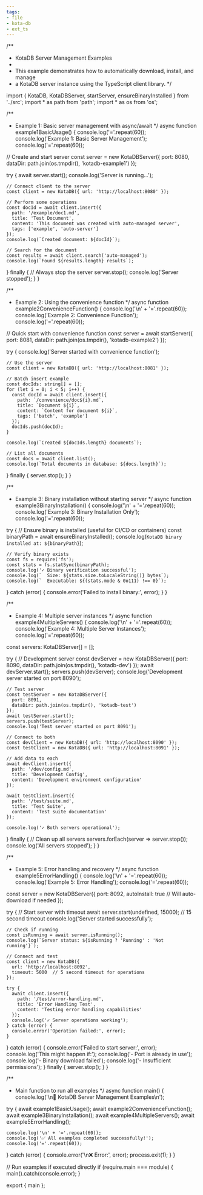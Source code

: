 ```yaml
---
tags:
- file
- kota-db
- ext_ts
---
```

/**
 * KotaDB Server Management Examples
 * 
 * This example demonstrates how to automatically download, install, and manage
 * a KotaDB server instance using the TypeScript client library.
 */

import { KotaDB, KotaDBServer, startServer, ensureBinaryInstalled } from '../src';
import * as path from 'path';
import * as os from 'os';

/**
 * Example 1: Basic server management with async/await
 */
async function example1BasicUsage() {
  console.log('='.repeat(60));
  console.log('Example 1: Basic Server Management');
  console.log('='.repeat(60));
  
  // Create and start server
  const server = new KotaDBServer({
    port: 8080,
    dataDir: path.join(os.tmpdir(), 'kotadb-example1')
  });
  
  try {
    await server.start();
    console.log('Server is running...');
    
    // Connect client to the server
    const client = new KotaDB({ url: 'http://localhost:8080' });
    
    // Perform some operations
    const docId = await client.insert({
      path: '/example/doc1.md',
      title: 'Test Document',
      content: 'This document was created with auto-managed server',
      tags: ['example', 'auto-server']
    });
    console.log(`Created document: ${docId}`);
    
    // Search for the document
    const results = await client.search('auto-managed');
    console.log(`Found ${results.length} results`);
    
  } finally {
    // Always stop the server
    server.stop();
    console.log('Server stopped');
  }
}

/**
 * Example 2: Using the convenience function
 */
async function example2ConvenienceFunction() {
  console.log('\n' + '='.repeat(60));
  console.log('Example 2: Convenience Function');
  console.log('='.repeat(60));
  
  // Quick start with convenience function
  const server = await startServer({
    port: 8081,
    dataDir: path.join(os.tmpdir(), 'kotadb-example2')
  });
  
  try {
    console.log('Server started with convenience function');
    
    // Use the server
    const client = new KotaDB({ url: 'http://localhost:8081' });
    
    // Batch insert example
    const docIds: string[] = [];
    for (let i = 0; i < 5; i++) {
      const docId = await client.insert({
        path: `/convenience/doc${i}.md`,
        title: `Document ${i}`,
        content: `Content for document ${i}`,
        tags: ['batch', 'example']
      });
      docIds.push(docId);
    }
    
    console.log(`Created ${docIds.length} documents`);
    
    // List all documents
    const docs = await client.list();
    console.log(`Total documents in database: ${docs.length}`);
    
  } finally {
    server.stop();
  }
}

/**
 * Example 3: Binary installation without starting server
 */
async function example3BinaryInstallation() {
  console.log('\n' + '='.repeat(60));
  console.log('Example 3: Binary Installation Only');
  console.log('='.repeat(60));
  
  try {
    // Ensure binary is installed (useful for CI/CD or containers)
    const binaryPath = await ensureBinaryInstalled();
    console.log(`KotaDB binary installed at: ${binaryPath}`);
    
    // Verify binary exists
    const fs = require('fs');
    const stats = fs.statSync(binaryPath);
    console.log('✓ Binary verification successful');
    console.log(`  Size: ${stats.size.toLocaleString()} bytes`);
    console.log(`  Executable: ${(stats.mode & 0o111) !== 0}`);
  } catch (error) {
    console.error('Failed to install binary:', error);
  }
}

/**
 * Example 4: Multiple server instances
 */
async function example4MultipleServers() {
  console.log('\n' + '='.repeat(60));
  console.log('Example 4: Multiple Server Instances');
  console.log('='.repeat(60));
  
  const servers: KotaDBServer[] = [];
  
  try {
    // Development server
    const devServer = new KotaDBServer({
      port: 8090,
      dataDir: path.join(os.tmpdir(), 'kotadb-dev')
    });
    await devServer.start();
    servers.push(devServer);
    console.log('Development server started on port 8090');
    
    // Test server
    const testServer = new KotaDBServer({
      port: 8091,
      dataDir: path.join(os.tmpdir(), 'kotadb-test')
    });
    await testServer.start();
    servers.push(testServer);
    console.log('Test server started on port 8091');
    
    // Connect to both
    const devClient = new KotaDB({ url: 'http://localhost:8090' });
    const testClient = new KotaDB({ url: 'http://localhost:8091' });
    
    // Add data to each
    await devClient.insert({
      path: '/dev/config.md',
      title: 'Development Config',
      content: 'Development environment configuration'
    });
    
    await testClient.insert({
      path: '/test/suite.md',
      title: 'Test Suite',
      content: 'Test suite documentation'
    });
    
    console.log('✓ Both servers operational');
    
  } finally {
    // Clean up all servers
    servers.forEach(server => server.stop());
    console.log('All servers stopped');
  }
}

/**
 * Example 5: Error handling and recovery
 */
async function example5ErrorHandling() {
  console.log('\n' + '='.repeat(60));
  console.log('Example 5: Error Handling');
  console.log('='.repeat(60));
  
  const server = new KotaDBServer({
    port: 8092,
    autoInstall: true  // Will auto-download if needed
  });
  
  try {
    // Start server with timeout
    await server.start(undefined, 15000);  // 15 second timeout
    console.log('Server started successfully');
    
    // Check if running
    const isRunning = await server.isRunning();
    console.log(`Server status: ${isRunning ? 'Running' : 'Not running'}`);
    
    // Connect and test
    const client = new KotaDB({ 
      url: 'http://localhost:8092',
      timeout: 5000  // 5 second timeout for operations
    });
    
    try {
      await client.insert({
        path: '/test/error-handling.md',
        title: 'Error Handling Test',
        content: 'Testing error handling capabilities'
      });
      console.log('✓ Server operations working');
    } catch (error) {
      console.error('Operation failed:', error);
    }
    
  } catch (error) {
    console.error('Failed to start server:', error);
    console.log('This might happen if:');
    console.log('- Port is already in use');
    console.log('- Binary download failed');
    console.log('- Insufficient permissions');
  } finally {
    server.stop();
  }
}

/**
 * Main function to run all examples
 */
async function main() {
  console.log('\n🚀 KotaDB Server Management Examples\n');
  
  try {
    await example1BasicUsage();
    await example2ConvenienceFunction();
    await example3BinaryInstallation();
    await example4MultipleServers();
    await example5ErrorHandling();
    
    console.log('\n' + '='.repeat(60));
    console.log('✅ All examples completed successfully!');
    console.log('='.repeat(60));
  } catch (error) {
    console.error('\n❌ Error:', error);
    process.exit(1);
  }
}

// Run examples if executed directly
if (require.main === module) {
  main().catch(console.error);
}

export { main };